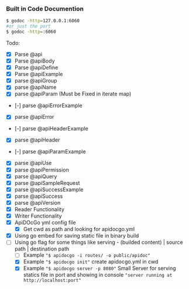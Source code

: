 ### Built in Code Documention
```sh
$ godoc -http=127.0.0.1:6060 
#or just the port 
$ godoc -http=:6060
```

Todo:
- [X] Parse @api
- [X] Parse @apiBody
- [X] Parse @apiDefine
- [X] Parse @apiExample
- [X] parse @apiGroup
- [X] parse @apiName
- [X] parse @apiParam (Must be Fixed in iterate map)
- [-] parse @apiErrorExample
- [X] parse @apiError
- [-] parse @apiHeaderExample
- [X] parse @apiHeader
- [-] parse @apiParamExample
- [X] parse @apiUse
- [X] parse @apiPermission
- [X] parse @apiQuery
- [X] parse @apiSampleRequest
- [X] parse @apiSuccessExample
- [X] parse @apiSuccess
- [X] parse @apiVersion
- [X] Reader Functionality
- [X] Writer Functionality
- [X] ApiDOcGo yml config file
    - [X] Get cwd as path and looking for apidocgo.yml
- [X] Using go embed for saving static file in binary build
- [ ] Using go flag for some things like serving - (builded content) | source path | destination path
    - [ ] Example `"$ apidocgo -i routes/ -o public/apidoc"`
    - [X] Example `"$ apidocgo init"` create apidocgo.yml in cwd
    - [X] Example `"$ apidocgo server -p 8080"` Small Server for serving statics file in port and showing in console `"server running at http://localhost:port"`